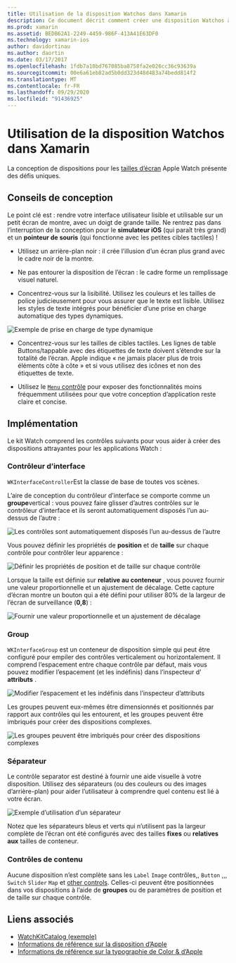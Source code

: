 ```yaml
---
title: Utilisation de la disposition Watchos dans Xamarin
description: Ce document décrit comment créer une disposition Watchos à l’aide de Xamarin. Il aborde les contrôleurs d’interface, les groupes, les séparateurs et les contrôles de contenu.
ms.prod: xamarin
ms.assetid: BEDB62A1-2249-4459-986F-413A41E63DF0
ms.technology: xamarin-ios
author: davidortinau
ms.author: daortin
ms.date: 03/17/2017
ms.openlocfilehash: 1fdb7a10bd767085ba8758fa2e026cc36c93639a
ms.sourcegitcommit: 00e6a61eb82ad5b0dd323d48d483a74bedd814f2
ms.translationtype: MT
ms.contentlocale: fr-FR
ms.lasthandoff: 09/29/2020
ms.locfileid: "91436925"
---
```

# <a name="working-with-watchos-layout-in-xamarin"></a>Utilisation de la disposition Watchos dans Xamarin

La conception de dispositions pour les [tailles d’écran](~/ios/watchos/app-fundamentals/screen-sizes.md) Apple Watch présente des défis uniques.

## <a name="design-tips"></a>Conseils de conception

Le point clé est : rendre votre interface utilisateur lisible et utilisable sur un petit écran de montre, avec un doigt de grande taille. Ne rentrez pas dans l’interruption de la conception pour le **simulateur iOS** (qui paraît très grand) et un **pointeur de souris** (qui fonctionne avec les petites cibles tactiles) !

- Utilisez un arrière-plan noir : il crée l’illusion d’un écran plus grand avec le cadre noir de la montre.

- Ne pas entourer la disposition de l’écran : le cadre forme un remplissage visuel naturel.

- Concentrez-vous sur la lisibilité. Utilisez les couleurs et les tailles de police judicieusement pour vous assurer que le texte est lisible. Utilisez les styles de texte intégrés pour bénéficier d’une prise en charge automatique des types dynamiques.

![Exemple de prise en charge de type dynamique](layout-images/type.png)

- Concentrez-vous sur les tailles de cibles tactiles. Les lignes de table Buttons/tappable avec des étiquettes de texte doivent s’étendre sur la totalité de l’écran. Apple indique « ne jamais placer plus de trois éléments côte à côte » et si vous utilisez des icônes et non des étiquettes de texte.

- Utilisez le [ `Menu` contrôle](~/ios/watchos/user-interface/menu.md) pour exposer des fonctionnalités moins fréquemment utilisées pour que votre conception d’application reste claire et concise.

## <a name="implementation"></a>Implémentation

Le kit Watch comprend les contrôles suivants pour vous aider à créer des dispositions attrayantes pour les applications Watch :

### <a name="interface-controller"></a>Contrôleur d’interface

`WKInterfaceController`Est la classe de base de toutes vos scènes.

L’aire de conception du contrôleur d’interface se comporte comme un **groupe**vertical : vous pouvez faire glisser d’autres contrôles sur le contrôleur d’interface et ils seront automatiquement disposés l’un au-dessus de l’autre :

![Les contrôles sont automatiquement disposés l’un au-dessus de l’autre](layout-images/controller-scene.png)

Vous pouvez définir les propriétés de **position** et de **taille** sur chaque contrôle pour contrôler leur apparence :

![Définir les propriétés de position et de taille sur chaque contrôle](layout-images/positionsize-attributes.png)

Lorsque la taille est définie sur **relative au conteneur** , vous pouvez fournir une valeur proportionnelle et un ajustement de décalage. Cette capture d’écran montre un bouton qui a été défini pour utiliser 80% de la largeur de l’écran de surveillance (**0,8**) :

![Fournir une valeur proportionnelle et un ajustement de décalage](layout-images/button-attributes.png)

### <a name="group"></a>Group

`WKInterfaceGroup` est un conteneur de disposition simple qui peut être configuré pour empiler des contrôles verticalement ou horizontalement. Il comprend l’espacement entre chaque contrôle par défaut, mais vous pouvez modifier l’espacement (et les indéfinis) dans l’inspecteur d' **attributs** .

![Modifier l’espacement et les indéfinis dans l’inspecteur d’attributs](layout-images/group-attributes.png)

Les groupes peuvent eux-mêmes être dimensionnés et positionnés par rapport aux contrôles qui les entourent, et les groupes peuvent être imbriqués pour créer des dispositions complexes.

![Les groupes peuvent être imbriqués pour créer des dispositions complexes](layout-images/group-scene.png)

### <a name="separator"></a>Séparateur

Le contrôle separator est destiné à fournir une aide visuelle à votre disposition. Utilisez des séparateurs (ou des couleurs ou des images d’arrière-plan) pour aider l’utilisateur à comprendre quel contenu est lié à votre écran.

![Exemple d’utilisation d’un séparateur](layout-images/separator-scene.png)

Notez que les séparateurs bleus et verts qui n’utilisent pas la largeur complète de l’écran ont été configurés avec des tailles **fixes** ou **relatives aux** tailles de conteneur.

### <a name="content-controls"></a>Contrôles de contenu

Aucune disposition n’est complète sans les `Label` `Image` contrôles,, `Button` ,,, `Switch` `Slider` `Map` et [other controls](~/ios/watchos/user-interface/index.md).
Celles-ci peuvent être positionnées dans vos dispositions à l’aide de **groupes** ou de paramètres de position et de taille sur chaque contrôle.

## <a name="related-links"></a>Liens associés

- [WatchKitCatalog (exemple)](/samples/xamarin/ios-samples/watchos-watchkitcatalog)
- [Informations de référence sur la disposition d’Apple](https://developer.apple.com/library/prerelease/ios/documentation/UserExperience/Conceptual/WatchHumanInterfaceGuidelines/Layout.html)
- [Informations de référence sur la typographie de Color & d’Apple](https://developer.apple.com/library/prerelease/ios/documentation/UserExperience/Conceptual/WatchHumanInterfaceGuidelines/ColorandTypography.html)